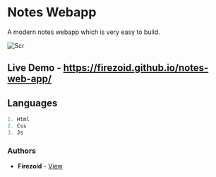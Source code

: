 # Notes Webapp
A modern notes webapp which is very easy to build.

![Scr](https://i.ibb.co/rw2VtMk/image-2021-06-24-110648.png)

## Live Demo - https://firezoid.github.io/notes-web-app/


## Languages

```js
1. Html
2. Css
3. Js
```


### Authors
* **Firezoid** - [View](github.com/firezoid)





